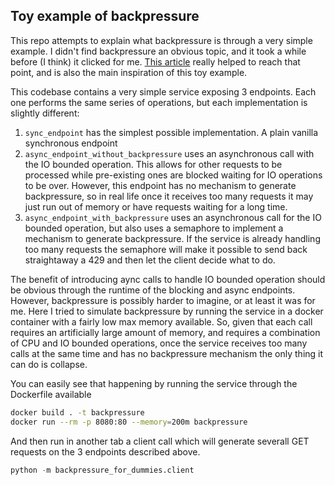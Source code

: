 ## Toy example of backpressure

This repo attempts to explain what backpressure is through a very simple example. I didn't find backpressure an obvious topic, and it took a while before (I think) it clicked for me. [This article](https://lucumr.pocoo.org/2020/1/1/async-pressure/) really helped to reach that point, and is also the main inspiration of this toy example.

This codebase contains a very simple service exposing 3 endpoints. Each one performs the same series of operations, but each implementation is slightly different:
1. `sync_endpoint` has the simplest possible implementation. A plain vanilla synchronous endpoint
2. `async_endpoint_without_backpressure` uses an asynchronous call with the IO bounded operation. This allows for other requests to be processed while pre-existing ones are blocked waiting for IO operations to be over. However, this endpoint has no mechanism to generate backpressure, so in real life once it receives too many requests it may just run out of memory or have requests waiting for a long time.
3. `async_endpoint_with_backpressure` uses an asynchronous call for the IO bounded operation, but also uses a semaphore to implement a mechanism to generate backpressure. If the service is already handling too many requests the semaphore will make it possible to send back straightaway a 429 and then let the client decide what to do.

The benefit of introducing aync calls to handle IO bounded operation should be obvious through the runtime of the blocking and async endpoints. However, backpressure is possibly harder to imagine, or at least it was for me. Here I tried to simulate backpressure by running the service in a docker container with a fairly low max memory available. So, given that each call requires an artificially large amount of memory, and requires a combination of CPU and IO bounded operations, once the service receives too many calls at the same time and has no backpressure mechanism the only thing it can do is collapse.

You can easily see that happening by running the service through the Dockerfile available
```bash
docker build . -t backpressure
docker run --rm -p 8080:80 --memory=200m backpressure
```

And then run in another tab a client call which will generate severall GET requests on the 3 endpoints described above.
```python
python -m backpressure_for_dummies.client
```
